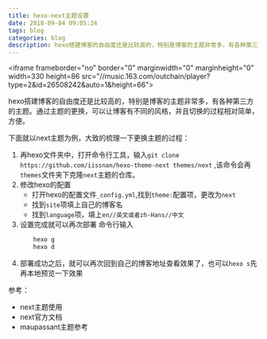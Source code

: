 ```yaml
---
title: hexo-next主题设置
date: 2018-09-04 09:05:24
tags: blog
categories: blog
description: hexo搭建博客的自由度还是比较高的，特别是博客的主题非常多，有各种第三方的主题。通过主题的更换，可以让博客有不同的风格，并且切换的过程相对简单，方便。
---
```

<iframe frameborder="no" border="0" marginwidth="0" marginheight="0" width=330 height=86 src="//music.163.com/outchain/player?type=2&id=26508242&auto=1&height=66"></iframe>  

hexo搭建博客的自由度还是比较高的，特别是博客的主题非常多，有各种第三方的主题。通过主题的更换，可以让博客有不同的风格，并且切换的过程相对简单，方便。

下面就以next主题为例，大致的梳理一下更换主题的过程：

1. 再hexo文件夹中，打开命令行工具，输入`git clone https://github.com/iissnan/hexo-theme-next themes/next`
   ,该命令会再`themes`文件夹下克隆`next`主题的仓库。
2. 修改hexo的配置
   - 打开hexo的配置文件`_config.yml`,找到`theme:`配置项，更改为`next`
   - 找到`site`项填上自己的博客名
   - 找到`language`项，填上`en//英文或者zh-Hans//中文`
3. 设置完成就可以再次部署
   命令行输入
```js
       hexo g
       hexo d
```
4. 部署成功之后，就可以再次回到自己的博客地址查看效果了，也可以`hexo s`先再本地预览一下效果

参考：

- next主题使用
- next官方文档
- maupassant主题参考
